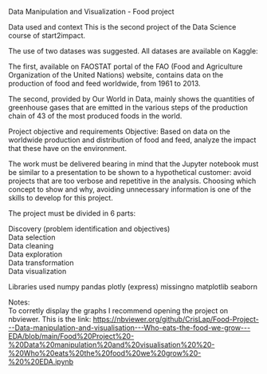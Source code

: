 Data Manipulation and Visualization - Food project

Data used and context
This is the second project of the Data Science course of start2impact.

The use of two datases was suggested. All datases are available on Kaggle:

The first, available on FAOSTAT portal of the FAO (Food and Agriculture Organization of the United Nations) website, contains data on the production of food and feed worldwide, from 1961 to 2013.

The second, provided by Our World in Data, mainly shows the quantities of greenhouse gases that are emitted in the various steps of the production chain of 43 of the most produced foods in the world.



Project objective and requirements
Objective:
Based on data on the worldwide production and distribution of food and feed, analyze the impact that these have on the environment.

The work must be delivered bearing in mind that the Jupyter notebook must be similar to a presentation to be shown to a hypothetical customer: avoid projects that are too verbose and repetitive in the analysis. Choosing which concept to show and why, avoiding unnecessary information is one of the skills to develop for this project.

The project must be divided in 6 parts:

Discovery (problem identification and objectives)<br>
Data selection<br>
Data cleaning<br>
Data exploration<br>
Data transformation<br>
Data visualization<br>

Libraries used
numpy
pandas
plotly (express)
missingno
matplotlib
seaborn

Notes:<br>
To corretly display the graphs I recommend opening the project on nbviewer. This is the link:
https://nbviewer.org/github/CrisLap/Food-Project---Data-manipulation-and-visualisation---Who-eats-the-food-we-grow---EDA/blob/main/Food%20Project%20-%20Data%20manipulation%20and%20visualisation%20%20-%20Who%20eats%20the%20food%20we%20grow%20-%20%20EDA.ipynb

